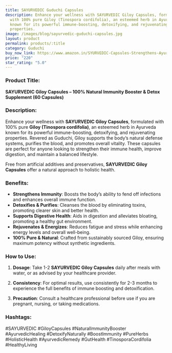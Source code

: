 ```yaml
---
title: SAYURVEDIC Guduchi Capsules
description: Enhance your wellness with SAYURVEDIC Giloy Capsules, formulated
  with 100% pure Giloy (Tinospora cordifolia), an esteemed herb in Ayurveda
  known for its powerful immune-boosting, detoxifying, and rejuvenating
  properties.
image: /images/blog/sayurvedic-guduchi-capsules.jpg
layout: product
permalink: products/:title
category: Guduchi
buy_now_link: https://www.amazon.in/SYURVEDIC-Capsules-Strengthens-Ayurvedic-Antioxidant/dp/B0CWRX2GQF/ref=sr_1_52_sspa?crid=1TX1M06Q0LCMB&tag=m0150-21
price: "220"
star_rating: "5.0"
---
```

### Product Title:
**SAYURVEDIC Giloy Capsules – 100% Natural Immunity Booster & Detox Supplement (60 Capsules)**

### Description:
Enhance your wellness with **SAYURVEDIC Giloy Capsules**, formulated with 100% pure **Giloy (Tinospora cordifolia)**, an esteemed herb in Ayurveda known for its powerful immune-boosting, detoxifying, and rejuvenating properties. Revered as Guduchi, Giloy supports the body’s natural defense systems, purifies the blood, and promotes overall vitality. These capsules are perfect for anyone looking to strengthen their immune health, improve digestion, and maintain a balanced lifestyle.

Free from artificial additives and preservatives, **SAYURVEDIC Giloy Capsules** offer a natural approach to holistic health.

### Benefits:
- **Strengthens Immunity**: Boosts the body’s ability to fend off infections and enhances overall immune function.
- **Detoxifies & Purifies**: Cleanses the blood by eliminating toxins, promoting clearer skin and better health.
- **Supports Digestive Health**: Aids in digestion and alleviates bloating, promoting a healthy gut environment.
- **Rejuvenates & Energizes**: Reduces fatigue and stress while enhancing energy levels and overall well-being.
- **100% Pure & Natural**: Crafted from sustainably sourced Giloy, ensuring maximum potency without synthetic ingredients.

### How to Use:
1. **Dosage**: Take 1-2 **SAYURVEDIC Giloy Capsules** daily after meals with water, or as advised by your healthcare provider.
   
2. **Consistency**: For optimal results, use consistently for 2-3 months to experience the full benefits of immune boosting and detoxification.

3. **Precaution**: Consult a healthcare professional before use if you are pregnant, nursing, or taking medications.

### Hashtags:
#SAYURVEDIC #GiloyCapsules #NaturalImmunityBooster #AyurvedicHealing #DetoxifyNaturally #BoostImmunity #PureHerbs #HolisticHealth #AyurvedicRemedy #GutHealth #TinosporaCordifolia #HealthyLiving
